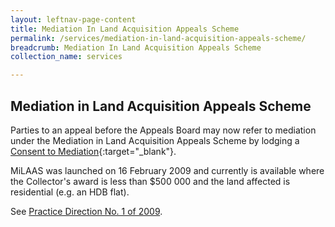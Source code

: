 ```yaml
---
layout: leftnav-page-content
title: Mediation In Land Acquisition Appeals Scheme
permalink: /services/mediation-in-land-acquisition-appeals-scheme/
breadcrumb: Mediation In Land Acquisition Appeals Scheme
collection_name: services

---
```


Mediation in Land Acquisition Appeals Scheme
---
Parties to an appeal before the Appeals Board may now refer to mediation under the Mediation in Land Acquisition Appeals Scheme by lodging a [Consent to Mediation](/files/Form-MiLAAS-Consent-25Aug09.doc.pdf){:target="_blank"}. 

MiLAAS was launched on 16 February 2009 and currently is available where the Collector's award is less than $500 000 and the land affected is residential (e.g. an HDB flat).

See [Practice Direction No. 1 of 2009](/files/PracticeDirection-PD1-2009-MiLAAS-21Aug09.doc1.pdf).
